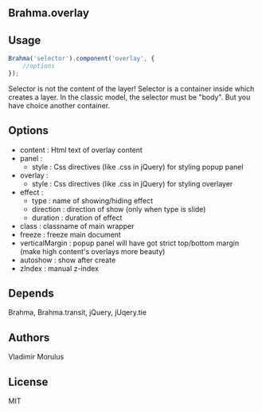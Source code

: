 Brahma.overlay
---
## Usage
```javascript
Brahma('selector').component('overlay', {
	//options
});
```
Selector is not the content of the layer! Selector is a container inside which creates a layer. In the classic model, the selector must be "body". But you have choice another container.

## Options
- content : Html text of overlay content
- panel : 
	- style : Css directives (like .css in jQuery) for styling popup panel
- overlay : 
	- style : Css directives (like .css in jQuery) for styling overlayer
- effect : 
	- type : name of showing/hiding effect
	- direction : direction of show (only when type is slide)
	- duration : duration of effect
- class : classname of main wrapper
- freeze : freeze main document
- verticalMargin : popup panel will have got strict top/bottom margin (make high content's overlays more beauty)
- autoshow : show after create
- zIndex : manual z-index

## Depends
Brahma, Brahma.transit, jQuery, jUqery.tie

## Authors
Vladimir Morulus

## License
MIT 
